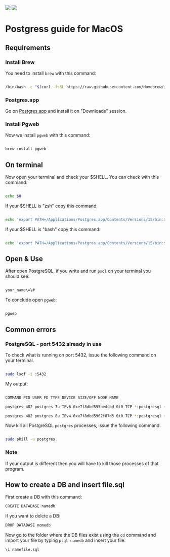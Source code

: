 <a href="https://github.com/0ri0nRo"><img src="https://img.shields.io/badge/GitHub-100000?style=for-the-badge&logo=github&logoColor=white"/></a>
<a href="https://t.me/CompilaQuindiVah"><img src="https://img.shields.io/badge/Telegram-2CA5E0?style=for-the-badge&logo=telegram&logoColor=white"/></a>
# Postgress guide for MacOS

## Requirements

### Install Brew

You need to install `brew` with this command:

  

```bash

/bin/bash -c "$(curl -fsSL https://raw.githubusercontent.com/Homebrew/install/HEAD/install.sh)"

```

### Postgres.app

Go on [Postgres.app](https://postgresapp.com/) and install it on "Downloads" session.

  

### Install Pgweb

Now we install `pgweb` with this command:

```bash

brew install pgweb

```

  

## On terminal

  

Now open your terminal and check your $SHELL. You can check with this command:

```bash

echo $0

```

If your $SHELL is "zsh" copy this command:

```bash

echo 'export PATH=/Applications/Postgres.app/Contents/Versions/15/bin:$PATH' >> ~/.zshrc

```

  

If your $SHELL is "bash" copy this command:

  

```bash

echo 'export PATH=/Applications/Postgres.app/Contents/Versions/15/bin:$PATH' >> ~/.bashrc

```

## Open & Use

After open PostgreSQL, if you write and run `psql` on your terminal you should see:

```bash

your_name\=\#

```

  

To conclude open `pgweb`:

```bash

pgweb

```

  

## Common errors

### PostgreSQL - port 5432 already in use

To check what is running on port 5432, issue the following command on your terminal.

```bash

sudo lsof -i :5432

```

  

My output:

```bash

COMMAND PID USER FD TYPE DEVICE SIZE/OFF NODE NAME

postgres 482 postgres 7u IPv6 0xe7f8dbd595be4cbd 0t0 TCP *:postgresql (LISTEN)

postgres 482 postgres 8u IPv4 0xe7f8dbd5962f87d5 0t0 TCP *:postgresql (LISTEN)

```

  

Now kill all PostgreSQL `postgres` processes, issue the following command.

```bash

sudo pkill -u postgres

```

### Note

If your output is different then you will have to kill those processes of that program.
## How to create a DB and insert file.sql

First create a DB with this command:

```bash
CREATE DATABASE namedb
```
If you want to delete a DB:
```bash
DROP DATABASE nomedb
```
Now go to the folder where the DB files exist using the `cd` command and import your file by typing `psql namedb` and insert your file:
``` bash
\i namefile.sql
```



